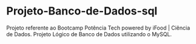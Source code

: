 # Projeto-Banco-de-Dados-sql
Projeto referente ao Bootcamp Potência Tech powered by iFood | Ciência de Dados. 
Projeto Lógico de Banco de Dados utilizando o MySQL.

